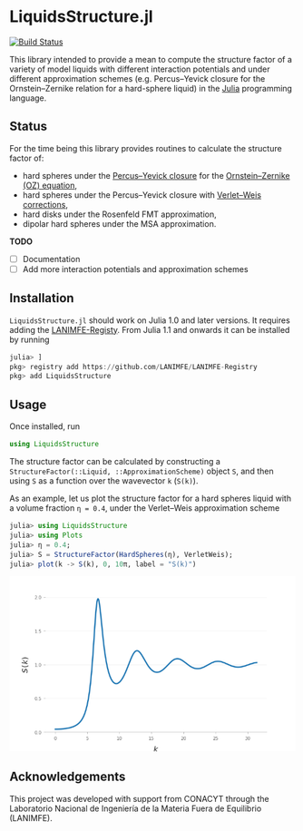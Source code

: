 # LiquidsStructure.jl

[![Build Status](https://app.codeship.com/projects/9fcab2f0-271b-0137-ca37-1e86d73d396b/status?branch=master)](https://app.codeship.com/projects/330530)

This library intended to provide a mean to compute the structure factor of a
variety of model liquids with different interaction potentials and under
different approximation schemes (e.g. Percus–Yevick closure for the
Ornstein–Zernike relation for a hard-sphere liquid) in the
[Julia](http://julialang.org) programming language.

## Status

For the time being this library provides routines to calculate the structure
factor of:

 - hard spheres under the [Percus–Yevick
   closure](https://en.wikipedia.org/wiki/Percus–Yevick_approximation) for the
   [Ornstein–Zernike (OZ)
   equation](https://en.wikipedia.org/wiki/Ornstein–Zernike_equation),
 - hard spheres under the Percus–Yevick closure with [Verlet–Weis
   corrections](https://doi.org/10.1103/PhysRevA.5.939),
 - hard disks under the Rosenfeld FMT approximation,
 - dipolar hard spheres under the MSA approximation.

**TODO**

- [ ] Documentation
- [ ] Add more interaction potentials and approximation schemes

## Installation

`LiquidsStructure.jl` should work on Julia 1.0 and later versions. It requires adding the
[LANIMFE-Registy](https://github.com/LANIMFE/LANIMFE-Registry). From Julia 1.1 and onwards
it can be installed by running

```julia
julia> ]
pkg> registry add https://github.com/LANIMFE/LANIMFE-Registry
pkg> add LiquidsStructure
```

## Usage

Once installed, run

```julia
using LiquidsStructure
```

The structure factor can be calculated by constructing a
`StructureFactor(::Liquid, ::ApproximationScheme)` object `S`, and then using
`S` as a function over the wavevector `k` (`S(k)`).

As an example, let us plot the structure factor for a hard spheres liquid with
a volume fraction `η = 0.4`, under the Verlet–Weis approximation scheme

```julia
julia> using LiquidsStructure
julia> using Plots
julia> η = 0.4;
julia> S = StructureFactor(HardSpheres(η), VerletWeis);
julia> plot(k -> S(k), 0, 10π, label = "S(k)")
```

![Example image](assets/example.png?raw=true)

## Acknowledgements

This project was developed with support from CONACYT through the Laboratorio
Nacional de Ingeniería de la Materia Fuera de Equilibrio (LANIMFE).
